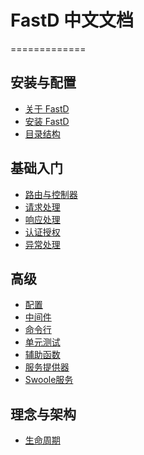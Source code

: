 # FastD 中文文档

=============

安装与配置
--------

* [关于 FastD](1-1-about-fastd.md)
* [安装 FastD](1-2-installing.md)
* [目录结构](1-3-directory-structure.md)


基础入门
-------

* [路由与控制器](2-1-routing-and-controllers.md)
* [请求处理](2-2-request-handling.md)
* [响应处理](2-2-response-handling.md)
* [认证授权](2-2-authorization.md)
* [异常处理](2-2-exception-handling.md)

高级
-------

* [配置](3-1-configuration.md)
* [中间件](3-2-middleware.md)
* [命令行](3-3-console.md)
* [单元测试](3-4-testcase.md)
* [辅助函数](3-5-helpers.md)
* [服务提供器](3-6-service-provider.md)
* [Swoole服务](3-7-swoole-server.md)


理念与架构
---------

* [生命周期](4-1-lifecycle.md)
